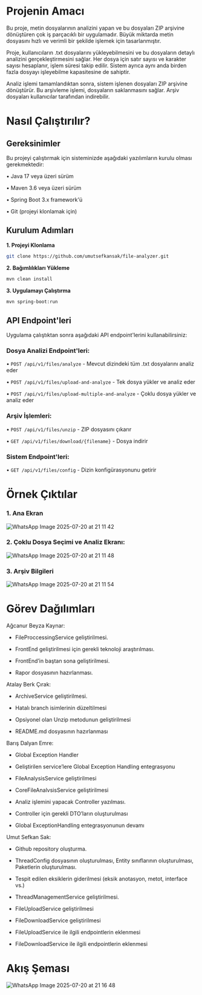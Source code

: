 # Projenin Amacı

Bu proje, metin dosyalarının analizini yapan ve bu dosyaları ZIP arşivine dönüştüren çok iş parçacıklı bir uygulamadır. Büyük miktarda metin dosyasını hızlı ve verimli bir şekilde işlemek için tasarlanmıştır.

Proje, kullanıcıların .txt dosyalarını yükleyebilmesini ve bu dosyaların detaylı analizini gerçekleştirmesini sağlar. Her dosya için satır sayısı ve karakter sayısı hesaplanır, işlem süresi takip edilir. Sistem ayrıca aynı anda birden fazla dosyayı işleyebilme kapasitesine de sahiptir.

Analiz işlemi tamamlandıktan sonra, sistem işlenen dosyaları ZIP arşivine dönüştürür. Bu arşivleme işlemi, dosyaların saklanmasını sağlar. Arşiv dosyaları kullanıcılar tarafından indirebilir.

# Nasıl Çalıştırılır?

## Gereksinimler

Bu projeyi çalıştırmak için sisteminizde aşağıdaki yazılımların kurulu olması gerekmektedir:

• Java 17 veya üzeri sürüm

• Maven 3.6 veya üzeri sürüm

• Spring Boot 3.x framework'ü

• Git (projeyi klonlamak için)

## Kurulum Adımları

**1. Projeyi Klonlama**
```bash
git clone https://github.com/umutsefkansak/file-analyzer.git
```

**2. Bağımlılıkları Yükleme**
```bash
mvn clean install
```

**3. Uygulamayı Çalıştırma**
```bash
mvn spring-boot:run
```

## API Endpoint'leri

Uygulama çalıştıktan sonra aşağıdaki API endpoint'lerini kullanabilirsiniz:

### Dosya Analizi Endpoint'leri:

• `POST /api/v1/files/analyze` - Mevcut dizindeki tüm .txt dosyalarını analiz eder

• `POST /api/v1/files/upload-and-analyze` - Tek dosya yükler ve analiz eder

• `POST /api/v1/files/upload-multiple-and-analyze` - Çoklu dosya yükler ve analiz eder

### Arşiv İşlemleri:

• `POST /api/v1/files/unzip` - ZIP dosyasını çıkarır

• `GET /api/v1/files/download/{filename}` - Dosya indirir

### Sistem Endpoint'leri:

• `GET /api/v1/files/config` - Dizin konfigürasyonunu getirir

# Örnek Çıktılar

### 1. Ana Ekran

![WhatsApp Image 2025-07-20 at 21 11 42](https://github.com/user-attachments/assets/cfee9ffd-6b86-4543-9fc1-ed8c35689fb0)


### 2. Çoklu Dosya Seçimi ve Analiz Ekranı:

![WhatsApp Image 2025-07-20 at 21 11 48](https://github.com/user-attachments/assets/1eb55c6f-5e76-4fa5-8381-ecfa4504c25d)

### 3. Arşiv Bilgileri

![WhatsApp Image 2025-07-20 at 21 11 54](https://github.com/user-attachments/assets/36954cd4-a327-4496-8aba-19274d2baad7)

# Görev Dağılımları

Ağcanur Beyza Kaynar:

* FileProccessingService geliştirilmesi.

* FrontEnd geliştirilmesi için gerekli teknoloji araştırılması.

* FrontEnd’in baştan sona geliştirilmesi.

* Rapor dosyasının hazırlanması.

Atalay Berk Çırak:

* ArchiveService geliştirilmesi.

* Hatalı branch isimlerinin düzeltilmesi

* Opsiyonel olan Unzip metodunun geliştirilmesi

* README.md dosyasının hazırlanması

Barış Dalyan Emre:

* Global Exception Handler

* Geliştirilen service’lere Global Exception Handling entegrasyonu

* FileAnalysisService geliştirilmesi

* CoreFileAnalvsisService geliştirilmesi

* Analiz işlemini yapacak Controller yazılması.

* Controller için gerekli DTO’ların oluşturulması

* Global ExceptionHandling entegrasyonunun devamı

Umut Sefkan Sak:

* Github repository oluşturma.

* ThreadConfig dosyasının oluşturulması, Entity sınıflarının oluşturulması, Paketlerin
oluşturulması.

* Tespit edilen eksiklerin giderilmesi (eksik anotasyon, metot, interface vs.)

* ThreadManagementService geliştirilmesi.

* FileUploadService geliştirilmesi

* FileDownloadService geliştirilmesi

* FileUploadService ile ilgili endpointlerin eklenmesi

* FileDownloadService ile ilgili endpointlerin eklenmesi


# Akış Şeması

![WhatsApp Image 2025-07-20 at 21 16 48](https://github.com/user-attachments/assets/2c2deb26-b1ba-4151-8bfc-8798334d3a15)
